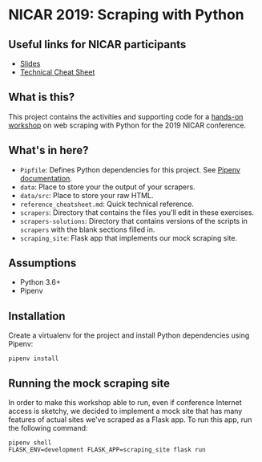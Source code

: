 # NICAR 2019: Scraping with Python

## Useful links for NICAR participants

- [Slides](https://docs.google.com/document/d/1-APtsKXlB4cjHz2jPUYNZ-7FnXEWbV61Hd47q1JA-9Q/edit?usp=sharing)
- [Technical Cheat Sheet](reference_cheatsheet.md)

## What is this?

This project contains the activities and supporting code for a [hands-on workshop](https://www.ire.org/events-and-training/event/3190/4093) on web scraping with Python for the 2019 NICAR conference.

## What's in here?

- `Pipfile`: Defines Python dependencies for this project. See [Pipenv](https://github.com/pypa/pipenv) [documentation](https://pipenv.readthedocs.io/en/latest/).
- `data`: Place to store your the output of your scrapers.
- `data/src`: Place to store your raw HTML.
- `reference_cheatsheet.md`: Quick technical reference.
- `scrapers`: Directory that contains the files you'll edit in these exercises.
- `scrapers-solutions`: Directory that contains versions of the scripts in `scrapers` with the blank sections filled in.
- `scraping_site`: Flask app that implements our mock scraping site.

## Assumptions

- Python 3.6+
- Pipenv

## Installation

Create a virtualenv for the project and install Python dependencies using Pipenv:

```
pipenv install
```

## Running the mock scraping site

In order to make this workshop able to run, even if conference Internet access is sketchy, we decided to implement a mock site that has many features of actual sites we've scraped as a Flask app. To run this app, run the following command:

```
pipenv shell
FLASK_ENV=development FLASK_APP=scraping_site flask run
```
